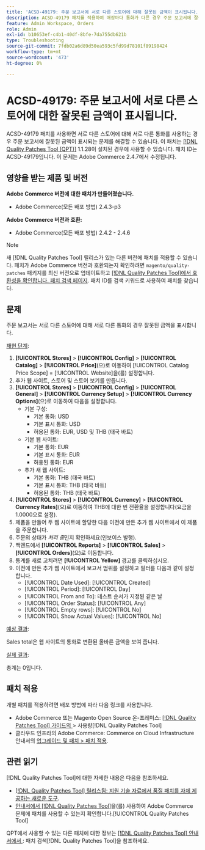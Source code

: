```yaml
---
title: 'ACSD-49179: 주문 보고서에 서로 다른 스토어에 대해 잘못된 금액이 표시됩니다.'
description: ACSD-49179 패치를 적용하여 매장마다 통화가 다른 경우 주문 보고서에 잘못된 금액이 표시되는 Adobe Commerce 문제를 수정하십시오.
feature: Admin Workspace, Orders
role: Admin
exl-id: b10653ef-c4b1-40df-8bfe-7da755db621b
type: Troubleshooting
source-git-commit: 7fdb02a6d89d50ea593c5fd99d78101f89198424
workflow-type: tm+mt
source-wordcount: '473'
ht-degree: 0%

---
```


# ACSD-49179: 주문 보고서에 서로 다른 스토어에 대한 잘못된 금액이 표시됩니다.

ACSD-49179 패치를 사용하면 서로 다른 스토어에 대해 서로 다른 통화를 사용하는 경우 주문 보고서에 잘못된 금액이 표시되는 문제를 해결할 수 있습니다. 이 패치는 [[!DNL Quality Patches Tool (QPT)]](https://experienceleague.adobe.com/ko/docs/commerce-operations/tools/quality-patches-tool/quality-patches-tool-to-self-serve-quality-patches) 1.1.28이 설치된 경우에 사용할 수 있습니다. 패치 ID는 ACSD-49179입니다. 이 문제는 Adobe Commerce 2.4.7에서 수정됩니다.

## 영향을 받는 제품 및 버전

**Adobe Commerce 버전에 대한 패치가 만들어졌습니다.**

* Adobe Commerce(모든 배포 방법) 2.4.3-p3

**Adobe Commerce 버전과 호환:**

* Adobe Commerce(모든 배포 방법) 2.4.2 - 2.4.6

>[!NOTE]
>
>새 [!DNL Quality Patches Tool] 릴리스가 있는 다른 버전에 패치를 적용할 수 있습니다. 패치가 Adobe Commerce 버전과 호환되는지 확인하려면 `magento/quality-patches` 패키지를 최신 버전으로 업데이트하고 [[!DNL Quality Patches Tool]에서 호환성을 확인합니다. 패치 검색 페이지](https://experienceleague.adobe.com/tools/commerce-quality-patches/index.html?lang=ko). 패치 ID를 검색 키워드로 사용하여 패치를 찾습니다.

## 문제

주문 보고서는 서로 다른 스토어에 대해 서로 다른 통화의 경우 잘못된 금액을 표시합니다.

<u>재현 단계</u>:

1. **[!UICONTROL Stores]** > **[!UICONTROL Config]** > **[!UICONTROL Catalog]** > **[!UICONTROL Price]**(으)로 이동하여 [!UICONTROL Catalog Price Scope] = [!UICONTROL Website]을(를) 설정합니다.
1. 추가 웹 사이트, 스토어 및 스토어 보기를 만듭니다.
1. **[!UICONTROL Stores]** > **[!UICONTROL Config]** > **[!UICONTROL General]** > **[!UICONTROL Currency Setup]** > **[!UICONTROL Currency Options]**(으)로 이동하여 다음을 설정합니다.
   * 기본 구성:
      * 기본 통화: USD
      * 기본 표시 통화: USD
      * 허용된 통화: EUR, USD 및 THB (태국 바트)
   * 기본 웹 사이트:
      * 기본 통화: EUR
      * 기본 표시 통화: EUR
      * 허용된 통화: EUR
   * 추가 새 웹 사이트:
      * 기본 통화: THB (태국 바트)
      * 기본 표시 통화: THB (태국 바트)
      * 허용된 통화: THB (태국 바트)
1. **[!UICONTROL Stores]** > **[!UICONTROL Currency]** > **[!UICONTROL Currency Rates]**(으)로 이동하여 THB에 대한 빈 전환율을 설정합니다(요금을 1.0000으로 설정).
1. 제품을 만들어 두 웹 사이트에 할당한 다음 이전에 만든 추가 웹 사이트에서 이 제품을 주문합니다.
1. 주문의 상태가 *처리 중*&#x200B;인지 확인하세요(인보이스 발행).
1. 백엔드에서 **[!UICONTROL Reports]** > **[!UICONTROL Sales]** > **[!UICONTROL Orders]**(으)로 이동합니다.
1. 통계를 새로 고치려면 **[!UICONTROL Yellow]** 경고를 클릭하십시오.
1. 이전에 만든 추가 웹 사이트에서 보고서 범위를 설정하고 필터를 다음과 같이 설정합니다.
   * [!UICONTROL Date Used]: [!UICONTROL Created]
   * [!UICONTROL Period]: [!UICONTROL Day]
   * [!UICONTROL From and To]: 테스트 순서가 지정된 같은 날
   * [!UICONTROL Order Status]: [!UICONTROL Any]
   * [!UICONTROL Empty rows]: [!UICONTROL No]
   * [!UICONTROL Show Actual Values]: [!UICONTROL No]

<u>예상 결과</u>:

Sales total은 웹 사이트의 통화로 변환된 올바른 금액을 보여 줍니다.

<u>실제 결과</u>:

총계는 0입니다.

## 패치 적용

개별 패치를 적용하려면 배포 방법에 따라 다음 링크를 사용합니다.

* Adobe Commerce 또는 Magento Open Source 온-프레미스: [[!DNL Quality Patches Tool]  가이드의 &#x200B;](/help/tools/quality-patches-tool/usage.md)> 사용량[!DNL Quality Patches Tool]
* 클라우드 인프라의 Adobe Commerce: Commerce on Cloud Infrastructure 안내서의 [업그레이드 및 패치 > 패치 적용](https://experienceleague.adobe.com/docs/commerce-cloud-service/user-guide/develop/upgrade/apply-patches.html?lang=ko).

## 관련 읽기

[!DNL Quality Patches Tool]에 대한 자세한 내용은 다음을 참조하세요.

* [[!DNL Quality Patches Tool] 릴리스됨: 지원 기술 자료에서 품질 패치를 자체 제공하는 새로운 도구](https://experienceleague.adobe.com/ko/docs/commerce-operations/tools/quality-patches-tool/quality-patches-tool-to-self-serve-quality-patches).
* [&#x200B; 안내서에서  [!DNL Quality Patches Tool]](/help/tools/quality-patches-tool/patches-available-in-qpt/check-patch-for-magento-issue-with-magento-quality-patches.md)을(를) 사용하여 Adobe Commerce 문제에 패치를 사용할 수 있는지 확인합니다.[!UICONTROL Quality Patches Tool]


QPT에서 사용할 수 있는 다른 패치에 대한 정보는 [[!DNL Quality Patches Tool] 안내서에서 &#x200B;](https://experienceleague.adobe.com/tools/commerce-quality-patches/index.html?lang=ko): 패치 검색[!DNL Quality Patches Tool]을 참조하세요.

